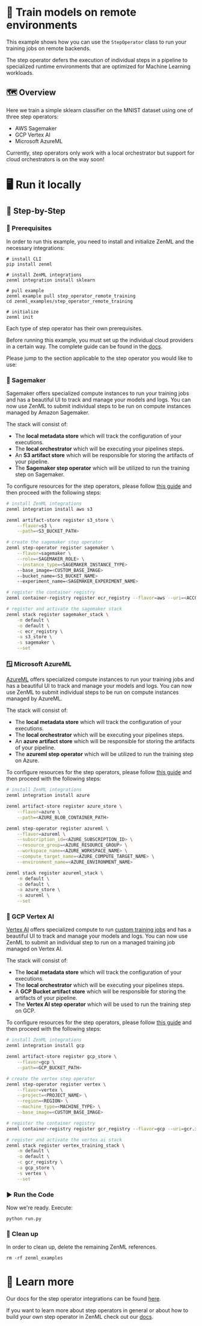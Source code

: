 # 🧮 Train models on remote environments

This example shows how you can use the `StepOperator` class to run your training
jobs on remote backends.

The step operator defers the execution of individual steps in a pipeline to
specialized runtime environments that are optimized for Machine Learning
workloads.

## 🗺 Overview

Here we train a simple sklearn classifier on the MNIST dataset using one of
three step operators:

- AWS Sagemaker
- GCP Vertex AI
- Microsoft AzureML

Currently, step operators only work with a local orchestrator but support for
cloud orchestrators is on the way soon!

# 🖥 Run it locally

## 👣 Step-by-Step

### 📄 Prerequisites

In order to run this example, you need to install and initialize ZenML and the
necessary integrations:

```shell
# install CLI
pip install zenml

# install ZenML integrations
zenml integration install sklearn

# pull example
zenml example pull step_operator_remote_training
cd zenml_examples/step_operator_remote_training

# initialize
zenml init
```

Each type of step operator has their own prerequisites.

Before running this example, you must set up the individual cloud providers in a
certain way. The complete guide can be found in
the [docs](https://docs.zenml.io/advanced-guide/cloud/step-operators).

Please jump to the section applicable to 
the step operator you would like to use:

### 🌿 Sagemaker

Sagemaker offers specialized compute instances to run your training jobs and has
a beautiful UI to track and manage your models and logs. You can now use ZenML
to submit individual steps to be run on compute instances managed by Amazon
Sagemaker.

The stack will consist of:

* The **local metadata store** which will track the configuration of your
  executions.
* The **local orchestrator** which will be executing your pipelines steps.
* An **S3 artifact store** which will be responsible for storing the
  artifacts of your pipeline.
* The **Sagemaker step operator** which will be utilized to run the training
  step on Sagemaker.

To configure resources for the step operators, please
follow [this guide](https://docs.zenml.io/advanced-guide/cloud/step-operators)
and then proceed with the following steps:

```bash
# install ZenML integrations
zenml integration install aws s3 

zenml artifact-store register s3_store \
    --flavor=s3 \
    --path=<S3_BUCKET_PATH>

# create the sagemaker step operator
zenml step-operator register sagemaker \
    --flavor=sagemaker \
    --role=<SAGEMAKER_ROLE> \
    --instance_type=<SAGEMAKER_INSTANCE_TYPE>
    --base_image=<CUSTOM_BASE_IMAGE>
    --bucket_name=<S3_BUCKET_NAME>
    --experiment_name=<SAGEMAKER_EXPERIMENT_NAME>

# register the container registry
zenml container-registry register ecr_registry --flavor=aws --uri=<ACCOUNT_ID>.dkr.ecr.us-east-1.amazonaws.com

# register and activate the sagemaker stack
zenml stack register sagemaker_stack \
    -m default \
    -o default \
    -c ecr_registry \
    -a s3_store \
    -s sagemaker \
    --set
```

### 🪟 Microsoft AzureML

[AzureML](https://azure.microsoft.com/en-us/services/machine-learning/)
offers specialized compute instances to run your training jobs and
has a beautiful UI to track and manage your models and logs. You can now use
ZenML to submit individual steps to be run on compute instances managed by
AzureML.

The stack will consist of:

* The **local metadata store** which will track the configuration of your
  executions.
* The **local orchestrator** which will be executing your pipelines steps.
* An **azure artifact store** which will be responsible for storing the
  artifacts of your pipeline.
* The **azureml step operator** which will be utilized to run the training step
  on Azure.

To configure resources for the step operators, please
follow [this guide](https://docs.zenml.io/advanced-guide/cloud/step-operators)
and then proceed with the following steps:

```bash
# install ZenML integrations
zenml integration install azure

zenml artifact-store register azure_store \
    --flavor=azure \
    --path=<AZURE_BLOB_CONTAINER_PATH>

zenml step-operator register azureml \
    --flavor=azureml \
    --subscription_id=<AZURE_SUBSCRIPTION_ID> \
    --resource_group=<AZURE_RESOURCE_GROUP> \
    --workspace_name=<AZURE_WORKSPACE_NAME> \
    --compute_target_name=<AZURE_COMPUTE_TARGET_NAME> \
    --environment_name=<AZURE_ENVIRONMENT_NAME> 

zenml stack register azureml_stack \
    -m default \
    -o default \
    -a azure_store \
    -s azureml \
    --set
```

### 📐 GCP Vertex AI

[Vertex AI](https://cloud.google.com/vertex-ai) offers specialized compute to
run
[custom training jobs](https://cloud.google.com/vertex-ai/docs/training/custom-training)
and has a beautiful UI to track and manage your models and logs. You can now use
ZenML to submit an individual step to
run on a managed training job managed on Vertex AI.

The stack will consist of:

* The **local metadata store** which will track the configuration of your
  executions.
* The **local orchestrator** which will be executing your pipelines steps.
* A **GCP Bucket artifact store** which will be responsible for storing the
  artifacts of your pipeline.
* The **Vertex AI step operator** which will be used to run the training
  step
  on GCP.

To configure resources for the step operators, please
follow [this guide](https://docs.zenml.io/advanced-guide/cloud/step-operators)
and then proceed with the following steps:

```bash
# install ZenML integrations
zenml integration install gcp

zenml artifact-store register gcp_store \
    --flavor=gcp \
    --path=<GCP_BUCKET_PATH>

# create the vertex step operator
zenml step-operator register vertex \
    --flavor=vertex \
    --project=<PROJECT_NAME> \
    --region=<REGION> \
    --machine_type=<MACHINE_TYPE> \
    --base_image=<CUSTOM_BASE_IMAGE>

# register the container registry
zenml container-registry register gcr_registry --flavor=gcp --uri=gcr.io/<PROJECT-ID>

# register and activate the vertex ai stack
zenml stack register vertex_training_stack \
    -m default \
    -o default \
    -c gcr_registry \
    -a gcp_store \
    -s vertex \
    --set
```

### ▶️ Run the Code

Now we're ready. Execute:

```shell
python run.py
```

### 🧽 Clean up

In order to clean up, delete the remaining ZenML references.

```shell
rm -rf zenml_examples
```

# 📜 Learn more

Our docs for the step operator integrations can be
found [here](https://docs.zenml.io/advanced-guide/step-operators).

If you want to learn more about step operators in general or about how to build
your own step operator in ZenML
check out our [docs](https://docs.zenml.io/extending-zenml/step-operator).
